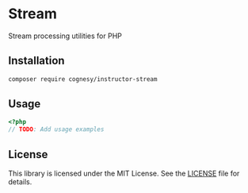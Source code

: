 # Stream

Stream processing utilities for PHP

## Installation

```bash
composer require cognesy/instructor-stream
```

## Usage

```php
<?php
// TODO: Add usage examples
```

## License

This library is licensed under the MIT License. See the [LICENSE](LICENSE) file for details.